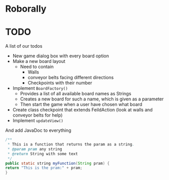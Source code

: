 # Roborally

# TODO
A list of our todos

* New game dialog box with every board option
* Make a new board layout
  * Need to contain
    * Walls
    * conveyor belts facing different directions
    * Checkpoints with their number
* Implement `BoardFactory()`
  * Provides a list of all available board names as Strings
  * Creates a new board for such a name, which is given as a parameter
  * Then start the game when a user have chosen what board
* Create class checkpoint that extends FeildAction (look at walls and conveyor belts for help)
* Implement `updateView()`

And add JavaDoc to everything

```java
/**
 * This is a function that returns the param as a string.
 * @param pram any string
 * @return String with some text
 */
public static string myFunction(String pram) {
return "This is the pram:" + pram;
}
```